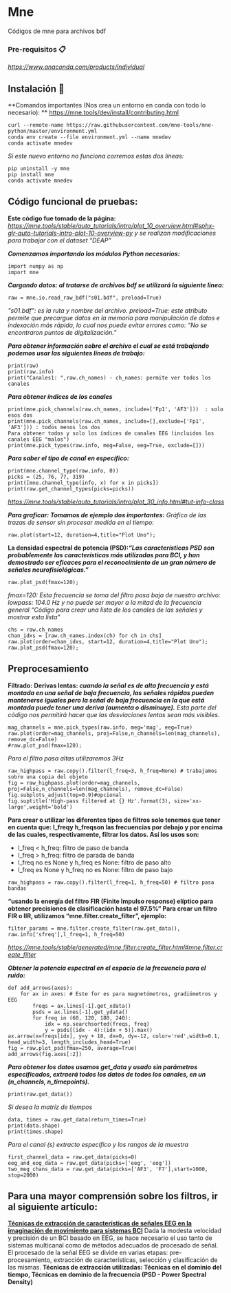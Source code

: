 # Mne
Códigos de mne para archivos bdf 
### Pre-requisitos 📋
_https://www.anaconda.com/products/individual_
## Instalación 🔧
**Comandos importantes (Nos crea un entorno en conda con todo lo necesario): **
https://mne.tools/dev/install/contributing.html
```
curl --remote-name https://raw.githubusercontent.com/mne-tools/mne-python/master/environment.yml
conda env create --file environment.yml --name mnedev
conda activate mnedev
```
_Si este nuevo entorno no funciona corremos estas dos líneas:_
```
pip uninstall -y mne
pip install mne
conda activate mnedev
```
## Código funcional de pruebas:
**Este código fue tomado de la página:** _https://mne.tools/stable/auto_tutorials/intro/plot_10_overview.html#sphx-glr-auto-tutorials-intro-plot-10-overview-py y se realizan modificaciones para trabajar con el dataset “DEAP”_
 
_**Comenzamos importando los módulos Python necesarios:**_
```
import numpy as np
import mne
```
_**Cargando datos: al tratarse de archivos bdf se utilizará la siguiente línea:**_
```
raw = mne.io.read_raw_bdf("s01.bdf", preload=True)
```
_"s01.bdf": es la ruta y nombre del archivo._
_preload=True: este atributo permite que precargue datos en la memoria para manipulación de datos e indexación más rápida, lo cual nos puede evitar errores como: “No se encontraron puntos de digitalización.”_

_**Para obtener información sobre el archivo el cual se está trabajando podemos usar las siguientes líneas de trabajo:**_
```
print(raw)
print(raw.info)
print("Canales1: ",raw.ch_names) - ch_names: permite ver todos los canales
```
_**Para obtener índices de los canales**_
```
print(mne.pick_channels(raw.ch_names, include=['Fp1', 'AF3']))  : solo esos dos
print(mne.pick_channels(raw.ch_names, include=[],exclude=['Fp1', 'AF3'])) : todos menos los dos
Para obtener todos y solo los índices de canales EEG (incluidos los canales EEG "malos")
print(mne.pick_types(raw.info, meg=False, eeg=True, exclude=[]))
```
_**Para saber el tipo de canal en específico:**_
```
print(mne.channel_type(raw.info, 0))
picks = (25, 76, 77, 319)
print([mne.channel_type(info, x) for x in picks])
print(raw.get_channel_types(picks=picks))
```
_https://mne.tools/stable/auto_tutorials/intro/plot_30_info.html#tut-info-class_

_**Para graficar: Tomamos de ejemplo dos importantes:**_
_Gráfico de las trazas de sensor sin procesar medida en el tiempo:_
```
raw.plot(start=12, duration=4,title="Plot Uno");
```
**La densidad espectral de potencia (PSD):_“Las características PSD son probablemente las características más utilizadas para BCI, y han demostrado ser eficaces para el reconocimiento de un gran número de señales neurofisiológicas.”_**
```
raw.plot_psd(fmax=120);
```
_fmax=120: Esta frecuencia se toma del filtro pasa baja de nuestro archivo: lowpass: 104.0 Hz y no puede ser mayor a la mitad de la frecuencia general
“Código para crear una lista de los canales de las señales y mostrar esta lista”_
```
chs = raw.ch_names
chan_idxs = [raw.ch_names.index(ch) for ch in chs]
raw.plot(order=chan_idxs, start=12, duration=4,title="Plot Uno");
raw.plot_psd(fmax=120); 
```
## Preprocesamiento
**Filtrado:**
**Derivas lentas: _cuando la señal es de alta frecuencia y está montada en una señal de baja frecuencia, las señales rápidas pueden mantenerse iguales pero la señal de baja frecuencia en la que está montada puede tener una deriva (aumenta o disminuye)._**
_Esta parte del código nos permitirá hacer que las desviaciones lentas sean más visibles._
```
mag_channels = mne.pick_types(raw.info, meg='mag', eeg=True)
raw.plot(order=mag_channels, proj=False,n_channels=len(mag_channels), remove_dc=False)
#raw.plot_psd(fmax=120);
```
_Para el filtro pasa altas utilizaremos 3Hz_
```
raw_highpass = raw.copy().filter(l_freq=3, h_freq=None) # trabajamos sobre una copia del objeto
fig = raw_highpass.plot(order=mag_channels, proj=False,n_channels=len(mag_channels), remove_dc=False)
fig.subplots_adjust(top=0.9)#opcional
fig.suptitle('High-pass filtered at {} Hz'.format(3), size='xx-large',weight='bold')
```
**Para crear o utilizar los diferentes tipos de filtros solo tenemos que tener en cuenta que: l_freqy h_freqson las frecuencias por debajo y por encima de las cuales, respectivamente, filtrar los datos. Así los usos son:**
* l_freq < h_freq: filtro de paso de banda
* l_freq > h_freq: filtro de parada de banda
* l_freq no es None y h_freq es None: filtro de paso alto
* l_freq es None y h_freq no es None: filtro de paso bajo
```
raw_highpass = raw.copy().filter(l_freq=1, h_freq=50) # filtro pasa bandas
```
**“usando la energía del filtro FIR (Finite Impulso response) elíptico para obtener precisiones de clasificación hasta el 97.5%”
Para crear un filtro FIR o IIR, utilizamos “mne.filter.create_filter”, ejemplo:**
```
filter_params = mne.filter.create_filter(raw.get_data(), raw.info['sfreq'],l_freq=1, h_freq=50)
```
_https://mne.tools/stable/generated/mne.filter.create_filter.html#mne.filter.create_filter_

**_Obtener la potencia espectral en el espacio de la frecuencia para el ruido:_**
```
def add_arrows(axes):
	for ax in axes: # Este for es para magnetómetros, gradiómetros y EEG
		freqs = ax.lines[-1].get_xdata()
		psds = ax.lines[-1].get_ydata()
		for freq in (60, 120, 180, 240):
			idx = np.searchsorted(freqs, freq)
			y = psds[(idx - 4):(idx + 5)].max()
ax.arrow(x=freqs[idx], y=y + 18, dx=0, dy=-12, color='red',width=0.1, head_width=3, length_includes_head=True)
fig = raw.plot_psd(fmax=250, average=True)
add_arrows(fig.axes[:2])
```
**_Para obtener los datos usamos get_data y usado sin parámetros especificados, extraerá todos los datos de todos los canales, en un (n_channels, n_timepoints)._**
```
print(raw.get_data())
```
_Si desea la matriz de tiempos_
```
data, times = raw.get_data(return_times=True)
print(data.shape)
print(times.shape)
```
_Para el canal (s) extracto específico y los rangos de la muestra_
```
first_channel_data = raw.get_data(picks=0)
eeg_and_eog_data = raw.get_data(picks=['eeg', 'eog'])
two_meg_chans_data = raw.get_data(picks=['AF3', 'F7'],start=1000, stop=2000)
```

## Para una mayor comprensión sobre los filtros, ir al siguiente artículo:
**[Técnicas de extracción de características de señales EEG en la imaginación de movimiento para sistemas BCI](https://www.revistaespacios.com/a18v39n22/a18v39n22p36.pdf)**
Dada la modesta velocidad y precisión de un BCI basado en EEG, se hace necesario el uso tanto de sistemas multicanal como de métodos adecuados de procesado de señal. El procesado de la señal EEG se divide en varias etapas: pre-procesamiento, extracción de características, selección y clasificación de las mismas.
**Técnicas de extracción utilizadas: Técnicas en el dominio del tiempo, Técnicas en dominio de la frecuencia (PSD - Power Spectral Density)**

